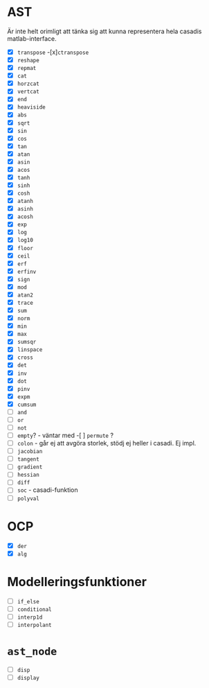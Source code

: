 # AST
Är inte helt orimligt att tänka sig att kunna representera hela casadis matlab-interface.
-[x] `transpose`
-[x]`ctranspose`
-[x] `reshape`
-[x] `repmat`
-[x] `cat`
-[x] `horzcat`
-[x] `vertcat`
-[x] `end`
-[x] `heaviside`
-[x] `abs`
-[x] `sqrt`
-[x] `sin`
-[x] `cos`
-[x] `tan`
-[x] `atan`
-[x] `asin`
-[x] `acos`
-[x] `tanh`
-[x] `sinh`
-[x] `cosh`
-[x] `atanh`
-[x] `asinh`
-[x] `acosh`
-[x] `exp`
-[x] `log`
-[x] `log10`
-[x] `floor`
-[x] `ceil`
-[x] `erf`
-[x] `erfinv`
-[x] `sign`
-[x] `mod`
-[x] `atan2`
-[x] `trace`
-[x] `sum`
-[x] `norm`
-[x] `min`
-[x] `max`
-[x] `sumsqr`
-[x] `linspace`
-[x] `cross`
-[x] `det`
-[x] `inv`
-[x] `dot`
-[x] `pinv`
-[x] `expm`
-[x] `cumsum`
-[ ] `and`
-[ ] `or`
-[ ] `not`
-[ ] `empty`? - väntar med
-[ ] `permute` ?
-[ ] `colon` - går ej att avgöra storlek, stödj ej heller i casadi. Ej impl.
-[ ] `jacobian`
-[ ] `tangent`
-[ ] `gradient`
-[ ] `hessian`
-[ ] `diff`
-[ ] `soc` - casadi-funktion
-[ ] `polyval`

# OCP
-[x] `der`
-[x] `alg`

# Modelleringsfunktioner
-[ ] `if_else`
-[ ] `conditional`
-[ ] `interp1d`
-[ ] `interpolant`

# `ast_node`
-[ ] `disp`
-[ ] `display`
